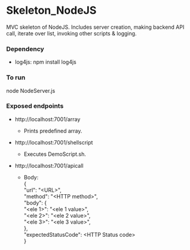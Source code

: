 # Skeleton_NodeJS
MVC skeleton of NodeJS. Includes server creation, making backend API call, iterate over list, invoking other scripts & logging.

### Dependency
 * log4js: npm install log4js

### To run
 node NodeServer.js

### Exposed endpoints
 * http://localhost:7001/array     
    + Prints predefined array.
    
 * http://localhost:7001/shellscript
    + Executes DemoScript.sh.
    
 * http://localhost:7001/apicall
    + Body: <br/>
    { <br/>
	      "url": "\<URL\>",  <br/>
	      "method": "\<HTTP method\>",  <br/>
	      "body": { <br/>
		                "\<ele 1\>": "\<ele 1 value\>", <br/>
		                "\<ele 2\>": "\<ele 2 value\>", <br/>
		                "\<ele 3\>": "\<ele 3 value\>", <br/>
	              },  <br/>
	       "expectedStatusCode": \<HTTP Status code\> <br/>
    } <br/>
